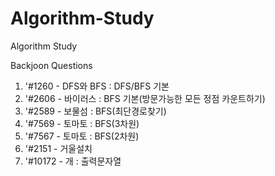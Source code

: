 # Algorithm-Study
Algorithm Study

Backjoon Questions
1. '#1260 - DFS와 BFS : DFS/BFS 기본
2. '#2606 - 바이러스 : BFS 기본(방문가능한 모든 정점 카운트하기)
3. '#2589 - 보물섬 : BFS(최단경로찾기)
4. '#7569 - 토마토 : BFS(3차원)
5. '#7567 - 토마토 : BFS(2차원)
6. '#2151 - 거울설치
7. '#10172 - 개 : 출력문자열
